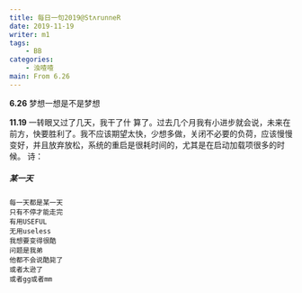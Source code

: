 ```yaml
---
title: 每日一句2019@StʌrunneR
date: 2019-11-19
writer: m1
tags:
    - BB
categories:
    - 浊喳喳
main: From 6.26
---
```


**6.26**
梦想一想是不是梦想

**11.19**
一转眼又过了几天，我干了什 算了。过去几个月我有小进步就会说，未来在前方，快要胜利了。我不应该期望太快，少想多做，关闭不必要的负荷，应该慢慢变好，并且放弃放松，系统的重启是很耗时间的，尤其是在启动加载项很多的时候。
诗：
##### 某一天
    每一天都是某一天
    只有不停才能走完
    有用USEFUL
    无用useless
    我想要变得很酷
    问题是我弟
    他都不会说酷毙了
    或者太逊了
    或者gg或者mm

